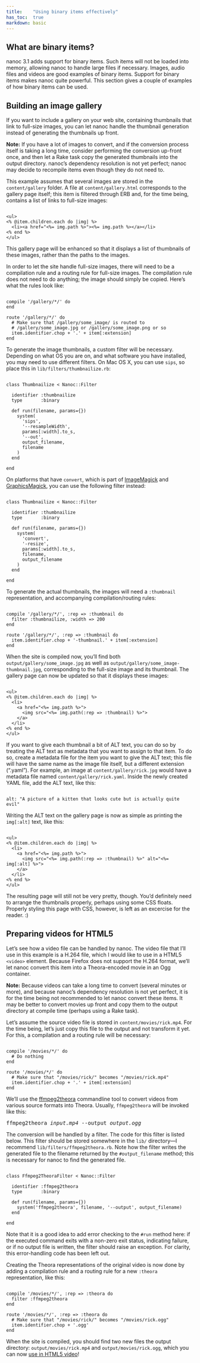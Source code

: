 ```yaml
---
title:    "Using binary items effectively"
has_toc:  true
markdown: basic
---
```


What are binary items?
----------------------

nanoc 3.1 adds support for binary items. Such items will not be loaded into memory, allowing nanoc to handle large files if necessary. Images, audio files and videos are good examples of binary items. Support for binary items makes nanoc quite powerful. This section gives a couple of examples of how binary items can be used.

Building an image gallery
-------------------------

If you want to include a gallery on your web site, containing thumbnails that link to full-size images, you can let nanoc handle the thumbnail generation instead of generating the thumbnails up front.

<p class="warning"><strong>Note:</strong> If you have a lot of images to convert, and if the conversion process itself is taking a long time, consider performing the conversion up-front once, and then let a Rake task copy the generated thumbnails into the output directory. nanoc’s dependency resolution is not yet perfect; nanoc may decide to recompile items even though they do not need to.</p>

This example assumes that several images are stored in the `content/gallery` folder. A file at `content/gallery.html` corresponds to the gallery page itself; this item is filtered through ERB and, for the time being, contains a list of links to full-size images:

<pre title="Original code for the gallery page"><code class="language-rhtml">
&lt;ul>
&lt;% @item.children.each do |img| %>
  &lt;li>&lt;a href="&lt;%= img.path %>">&lt;%= img.path %>&lt;/a>&lt;/li>
&lt;% end %>
&lt;/ul>
</code></pre>

This gallery page will be enhanced so that it displays a list of thumbnails of these images, rather than the paths to the images.

In order to let the site handle full-size images, there will need to be a compilation rule and a routing rule for full-size images. The compilation rule does not need to do anything; the image should simply be copied. Here’s what the rules look like:

<pre title="Compilation and routing rules for the full-size representations"><code class="language-ruby">
compile '/gallery/*/' do
end

route '/gallery/*/' do
  # Make sure that /gallery/some_image/ is routed to
  # /gallery/some_image.jpg or /gallery/some_image.png or so
  item.identifier.chop + '.' + item[:extension]
end
</code></pre>

To generate the image thumbnails, a custom filter will be necessary. Depending on what OS you are on, and what software you have installed, you may need to use different filters. On Mac OS X, you can use `sips`, so place this in `lib/filters/thumbnailize.rb`:

<pre title="Filter for generating thumbnails using sips"><code class="language-ruby">
class Thumbnailize &lt; Nanoc::Filter

  identifier :thumbnailize
  type       :binary

  def run(filename, params={})
    system(
      'sips',
      '--resampleWidth',
      params[:width].to_s,
      '--out',
      output_filename,
      filename
    )
  end

end
</code></pre>

On platforms that have `convert`, which is part of [ImageMagick](http://www.imagemagick.org/) and [GraphicsMagick](http://www.graphicsmagick.org/), you can use the following filter instead:

<pre title="Filter for generating thumbnails using convert"><code class="language-ruby">
class Thumbnailize &lt; Nanoc::Filter

  identifier :thumbnailize
  type       :binary

  def run(filename, params={})
    system(
      'convert',
      '-resize',
      params[:width].to_s,
      filename,
      output_filename
    )
  end

end
</code></pre>

To generate the actual thumbnails, the images will need a `:thumbnail` representation, and accompanying compilation/routing rules:

<pre title="Compilation and routing rules for the thumbnail representations"><code class="language-ruby">
compile '/gallery/*/', :rep => :thumbnail do
  filter :thumbnailize, :width => 200
end

route '/gallery/*/', :rep => :thumbnail do
  item.identifier.chop + '-thumbnail.' + item[:extension]
end
</code></pre>

When the site is compiled now, you’ll find both `output/gallery/some_image.jpg` as well as `output/gallery/some_image-thumbnail.jpg`, corresponding to the full-size image and its thumbnail. The gallery page can now be updated so that it displays these images:

<pre title="Updated code for the gallery page"><code class="language-rhtml">
&lt;ul>
&lt;% @item.children.each do |img| %>
  &lt;li>
    &lt;a href="&lt;%= img.path %>">
      &lt;img src="&lt;%= img.path(:rep => :thumbnail) %>">
    &lt;/a>
  &lt;/li>
&lt;% end %>
&lt;/ul>
</code></pre>

If you want to give each thumbnail a bit of ALT text, you can do so by treating the ALT text as metadata that you want to assign to that item. To do so, create a metadata file for the item you want to give the ALT text; this file will have the same name as the image file itself, but a different extension (“.yaml”). For example, an image at `content/gallery/rick.jpg` would have a metadata file named `content/gallery/rick.yaml`. Inside the newly created YAML file, add the ALT text, like this:

<pre title="Metadata for an item"><code class="language-yaml">
alt: "A picture of a kitten that looks cute but is actually quite evil"
</code></pre>

Writing the ALT text on the gallery page is now as simple as printing the `img[:alt]` text, like this:

<pre title="Updated code for the gallery page with ALT text"><code class="language-rhtml">
&lt;ul>
&lt;% @item.children.each do |img| %>
  &lt;li>
    &lt;a href="&lt;%= img.path %>">
      &lt;img src="&lt;%= img.path(:rep => :thumbnail) %>" alt="&lt;%= img[:alt] %>">
    &lt;/a>
  &lt;/li>
&lt;% end %>
&lt;/ul>
</code></pre>

The resulting page will still not be very pretty, though. You’d definitely need to arrange the thumbnails properly, perhaps using some CSS floats. Properly styling this page with CSS, however, is left as an excercise for the reader. :)

Preparing videos for HTML5
--------------------------

Let’s see how a video file can be handled by nanoc. The video file that I’ll use in this example is a H.264 file, which I would like to use in a HTML5 `<video>` element. Because Firefox does not support the H.264 format, we’ll let nanoc convert this item into a Theora-encoded movie in an Ogg container.

<p class="warning"><strong>Note:</strong> Because videos can take a long time to convert (several minutes or more), and because nanoc’s dependency resolution is not yet perfect, it is for the time being not recommended to let nanoc convert these items. It may be better to convert movies up front and copy them to the output directory at compile time (perhaps using a Rake task).</p>

Let’s assume the source video file is stored in `content/movies/rick.mp4`. For the time being, let’s just copy this file to the output and not transform it yet. For this, a compilation and a routing rule will be necessary:

<pre title="Compilation and routing rules for the default representation"><code class="language-ruby">
compile '/movies/*/' do
  # Do nothing
end

route '/movies/*/' do
  # Make sure that "/movies/rick/" becomes "/movies/rick.mp4"
  item.identifier.chop + '.' + item[:extension]
end
</code></pre>

We’ll use the <a href="http://v2v.cc/~j/ffmpeg2theora/">ffmpeg2theora</a> commandline tool to convert videos from various source formats into Theora. Usually, `ffmpeg2theora` will be invoked like this:

<pre title="Using ffmpeg2theora to convert a file to Theora"><kbd>ffmpeg2theora</kbd> <var>input.mp4</var> <kbd>--output</kbd> <var>output.ogg</var></pre>

The conversion will be handled by a filter. The code for this filter is listed below. This filter should be stored somewhere in the `lib/` directory—I recommend `lib/filters/ffmpeg2theora.rb`. Note how the filter writes the generated file to the filename returned by the `#output_filename` method; this is necessary for nanoc to find the generated file.

<pre title="Filter that wraps ffmpeg2theora"><code class="language-ruby">
class Ffmpeg2TheoraFilter &lt; Nanoc::Filter

  identifier :ffmpeg2theora
  type       :binary

  def run(filename, params={})
    system('ffmpeg2theora', filename, '--output', output_filename)
  end

end
</code></pre>

Note that it is a good idea to add error checking to the `#run` method here: if the executed command exits with a non-zero exit status, indicating failure, or if no output file is written, the filter should raise an exception. For clarity, this error-handling code has been left out.

Creating the Theora representations of the original video is now done by adding a compilation rule and a routing rule for a new `:theora` representation, like this:

<pre title="Compilation and routing rules for the Theora representation"><code class="language-ruby">
compile '/movies/*/', :rep => :theora do
  filter :ffmpeg2theora
end

route '/movies/*/', :rep => :theora do
  # Make sure that "/movies/rick/" becomes "/movies/rick.ogg"
  item.identifier.chop + '.ogg'
end
</code></pre>

When the site is compiled, you should find two new files the output directory: `output/movies/rick.mp4` and `output/movies/rick.ogg`, which you can now [use in HTML5 video](http://diveintohtml5.info/video.html)!
